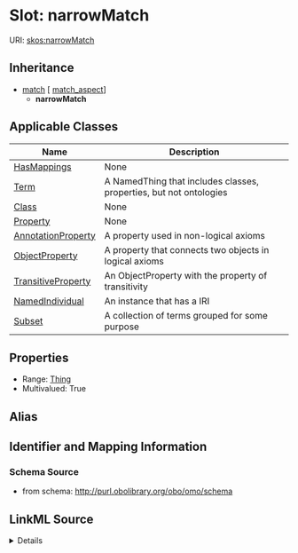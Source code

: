 # Slot: narrowMatch

URI: [skos:narrowMatch](http://www.w3.org/2004/02/skos/core#narrowMatch)




## Inheritance

* [match](match.md) [ [match_aspect](match_aspect.md)]
    * **narrowMatch**





## Applicable Classes

| Name | Description |
| --- | --- |
[HasMappings](HasMappings.md) | None
[Term](Term.md) | A NamedThing that includes classes, properties, but not ontologies
[Class](Class.md) | None
[Property](Property.md) | None
[AnnotationProperty](AnnotationProperty.md) | A property used in non-logical axioms
[ObjectProperty](ObjectProperty.md) | A property that connects two objects in logical axioms
[TransitiveProperty](TransitiveProperty.md) | An ObjectProperty with the property of transitivity
[NamedIndividual](NamedIndividual.md) | An instance that has a IRI
[Subset](Subset.md) | A collection of terms grouped for some purpose






## Properties

* Range: [Thing](Thing.md)
* Multivalued: True







## Alias




## Identifier and Mapping Information







### Schema Source


* from schema: http://purl.obolibrary.org/obo/omo/schema




## LinkML Source

<details>
```yaml
name: narrowMatch
from_schema: http://purl.obolibrary.org/obo/omo/schema
rank: 1000
is_a: match
slot_uri: skos:narrowMatch
multivalued: true
alias: narrowMatch
domain_of:
- HasMappings
range: Thing

```
</details>